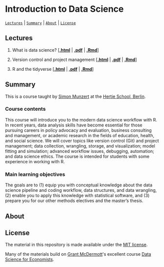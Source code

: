 # Introduction to Data Science
[`Lectures`](#lectures) | [`Summary`](#summary) |
[`About`](#about) | [`License`](#license)

## Lectures

1. What is data science?
\[[**.html**](https://raw.githack.com/intro-to-data-science-21/lectures/main/01-introduction/01-introduction.html) | [**.pdf**](https://raw.githack.com/intro-to-data-science-21/lectures/main/01-introduction/01-introduction.pdf) | [**.Rmd**](https://raw.githack.com/intro-to-data-science-21/lectures/main/01-introduction/01-introduction.Rmd)\]

2. Version control and project management \[[**.html**](https://raw.githack.com/intro-to-data-science-21/lectures/main/02-version-control/02-version-control.html) | [**.pdf**](https://raw.githack.com/intro-to-data-science-21/lectures/main/02-version-control/02-version-control.pdf) | [**.Rmd**](https://raw.githack.com/intro-to-data-science-21/lectures/main/02-version-control/02-version-control.Rmd)\]
3. R and the tidyverse \[[**.html**](https://raw.githack.com/intro-to-data-science-21/lectures/main/03-tidyverse/03-tidyverse.html) | [**.pdf**](https://raw.githack.com/intro-to-data-science-21/lectures/main/03-tidyverse/03-tidyverse.pdf) | [**.Rmd**](https://raw.githack.com/intro-to-data-science-21/lectures/main/03-tidyverse/03-tidyverse.Rmd)\]

## Summary

This is a course taught by [Simon Munzert](https://simonmunzert.github.io/) at the [Hertie School, Berlin](https://www.hertie-school.org/en/).

### Course contents

This course will introduce you to the modern data science workflow with R. In recent years, data analysis skills have become essential for those pursuing careers in policy advocacy and evaluation, business consulting and management, or academic research in the fields of education, health, and social science. We will cover topics like version control (Git) and project management; data collection, wrangling, storage, and visualization; model fitting and simulation; advanced workflow issues, debugging, automation; and data science ethics. The course is intended for students with some experience in working with R.

### Main learning objectives

The goals are to (1) equip you with conceptual knowledge about the data science pipeline and coding workflow, data structures, and data wrangling, (2) enable you to apply this knowledge with statistical software, and (3) prepare you for our other methods electives and the master’s thesis.


## About



## License

The material in this repository is made available under the [MIT license](http://opensource.org/licenses/mit-license.php). 

Many of the materials build on [Grant McDermott](http://grantmcdermott.com)'s excellent course [Data Science for Economists](https://github.com/uo-ec607).